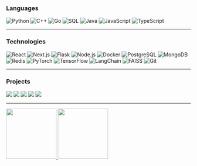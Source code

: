 ### Languages

![Python](https://img.shields.io/badge/-Python-000?&logo=Python)
![C++](https://img.shields.io/badge/-C++-000?&logo=c%2b%2b&logoColor=00599C)
![Go](https://img.shields.io/badge/-GoLang-000?&logo=go)
![SQL](https://img.shields.io/badge/-SQL-000?&logo=PostgreSQL)
![Java](https://img.shields.io/badge/-Java-000?&logo=Java&logoColor=007396)
![JavaScript](https://img.shields.io/badge/-JavaScript-000?&logo=JavaScript)
![TypeScript](https://img.shields.io/badge/-TypeScript-000?&logo=TypeScript)

---

### Technologies

![React](https://img.shields.io/badge/-React-000?&logo=React)
![Next.js](https://img.shields.io/badge/-Next.js-000?&logo=next.js)
![Flask](https://img.shields.io/badge/-Flask-000?&logo=Flask)
![Node.js](https://img.shields.io/badge/-Node.js-000?&logo=node.js)
![Docker](https://img.shields.io/badge/-Docker-000?&logo=Docker)
![PostgreSQL](https://img.shields.io/badge/-PostgreSQL-000?&logo=PostgreSQL)
![MongoDB](https://img.shields.io/badge/-MongoDB-000?&logo=MongoDB)
![Redis](https://img.shields.io/badge/-Redis-000?&logo=Redis)
![PyTorch](https://img.shields.io/badge/-PyTorch-000?&logo=PyTorch)
![TensorFlow](https://img.shields.io/badge/-TensorFlow-000?&logo=TensorFlow)
![LangChain](https://img.shields.io/badge/-LangChain-000?&logo=OpenAI)
![FAISS](https://img.shields.io/badge/-FAISS-000?&logo=Meta)
![Git](https://img.shields.io/badge/-Git-000?&logo=Git)

---

### Projects

[![](https://img.shields.io/badge/-🎯%20Gunshot%20Detection%20System-000)](https://github.com/MilkTeaMx/LiveGunShotClassifier)
[![](https://img.shields.io/badge/-🛰%20SafeStreets%20Mobile%20App-000)](https://github.com/MilkTeaMx/SafeStreetx)
[![](https://img.shields.io/badge/-🌐%20Community%20Connect-000)](https://github.com/MilkTeaMx/School_Partners_FBLA)
[![](https://img.shields.io/badge/-🧠%20CMU%20Virtual%20Hospital%20Simulation-000)](https://github.com/MilkTeaMx)
[![](https://img.shields.io/badge/-📊%20Options%20Analytics%20Engine-000)](https://github.com/MilkTeaMx)

---

<a href="https://github.com/MilkTeaMx">
  <img height="137px" src="https://github-readme-stats.vercel.app/api?username=MilkTeaMx&hide_title=true&hide_border=true&show_icons=true&include_all_commits=true&count_private=true&line_height=21&text_color=000&icon_color=000&bg_color=0,ea6161,ffc64d,fffc4d,52fa5a&theme=graywhite" />
  <img height="137px" src="https://github-readme-stats.vercel.app/api/top-langs/?username=MilkTeaMx&hide=html&hide_title=true&hide_border=true&layout=compact&langs_count=6&text_color=000&icon_color=fff&bg_color=0,52fa5a,4dfcff,c64dff&theme=graywhite" />
</a>
